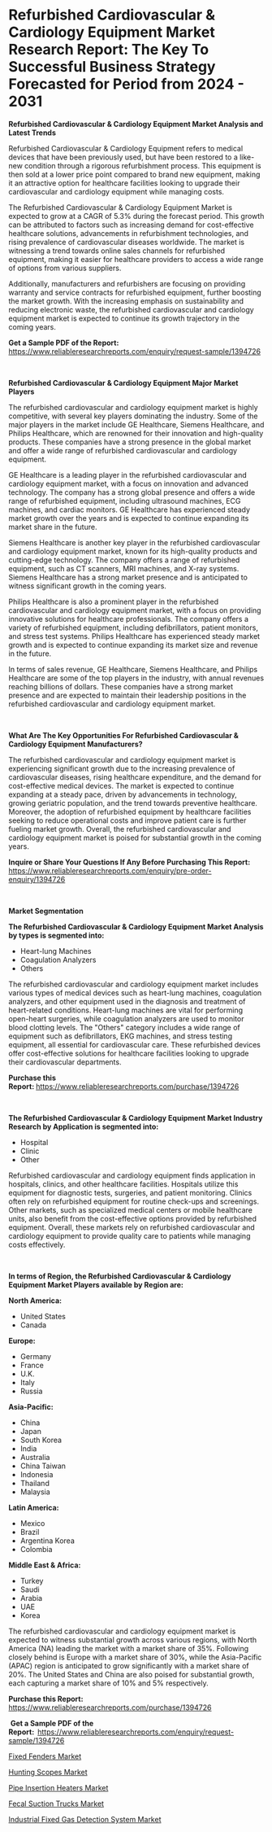 <p><h1>Refurbished Cardiovascular & Cardiology Equipment Market Research Report: The Key To Successful Business Strategy Forecasted for Period from 2024 - 2031</h1></p><p><strong>Refurbished Cardiovascular & Cardiology Equipment Market Analysis and Latest Trends</strong></p>
<p><p>Refurbished Cardiovascular & Cardiology Equipment refers to medical devices that have been previously used, but have been restored to a like-new condition through a rigorous refurbishment process. This equipment is then sold at a lower price point compared to brand new equipment, making it an attractive option for healthcare facilities looking to upgrade their cardiovascular and cardiology equipment while managing costs.</p><p>The Refurbished Cardiovascular & Cardiology Equipment Market is expected to grow at a CAGR of 5.3% during the forecast period. This growth can be attributed to factors such as increasing demand for cost-effective healthcare solutions, advancements in refurbishment technologies, and rising prevalence of cardiovascular diseases worldwide. The market is witnessing a trend towards online sales channels for refurbished equipment, making it easier for healthcare providers to access a wide range of options from various suppliers.</p><p>Additionally, manufacturers and refurbishers are focusing on providing warranty and service contracts for refurbished equipment, further boosting the market growth. With the increasing emphasis on sustainability and reducing electronic waste, the refurbished cardiovascular and cardiology equipment market is expected to continue its growth trajectory in the coming years.</p></p>
<p><strong>Get a Sample PDF of the Report:&nbsp;</strong> <a href="https://www.reliableresearchreports.com/enquiry/request-sample/1394726">https://www.reliableresearchreports.com/enquiry/request-sample/1394726</a></p>
<p>&nbsp;</p>
<p><strong>Refurbished Cardiovascular & Cardiology Equipment Major Market Players</strong></p>
<p><p>The refurbished cardiovascular and cardiology equipment market is highly competitive, with several key players dominating the industry. Some of the major players in the market include GE Healthcare, Siemens Healthcare, and Philips Healthcare, which are renowned for their innovation and high-quality products. These companies have a strong presence in the global market and offer a wide range of refurbished cardiovascular and cardiology equipment.</p><p>GE Healthcare is a leading player in the refurbished cardiovascular and cardiology equipment market, with a focus on innovation and advanced technology. The company has a strong global presence and offers a wide range of refurbished equipment, including ultrasound machines, ECG machines, and cardiac monitors. GE Healthcare has experienced steady market growth over the years and is expected to continue expanding its market share in the future.</p><p>Siemens Healthcare is another key player in the refurbished cardiovascular and cardiology equipment market, known for its high-quality products and cutting-edge technology. The company offers a range of refurbished equipment, such as CT scanners, MRI machines, and X-ray systems. Siemens Healthcare has a strong market presence and is anticipated to witness significant growth in the coming years.</p><p>Philips Healthcare is also a prominent player in the refurbished cardiovascular and cardiology equipment market, with a focus on providing innovative solutions for healthcare professionals. The company offers a variety of refurbished equipment, including defibrillators, patient monitors, and stress test systems. Philips Healthcare has experienced steady market growth and is expected to continue expanding its market size and revenue in the future.</p><p>In terms of sales revenue, GE Healthcare, Siemens Healthcare, and Philips Healthcare are some of the top players in the industry, with annual revenues reaching billions of dollars. These companies have a strong market presence and are expected to maintain their leadership positions in the refurbished cardiovascular and cardiology equipment market.</p></p>
<p>&nbsp;</p>
<p><strong>What Are The Key Opportunities For Refurbished Cardiovascular & Cardiology Equipment Manufacturers?</strong></p>
<p><p>The refurbished cardiovascular and cardiology equipment market is experiencing significant growth due to the increasing prevalence of cardiovascular diseases, rising healthcare expenditure, and the demand for cost-effective medical devices. The market is expected to continue expanding at a steady pace, driven by advancements in technology, growing geriatric population, and the trend towards preventive healthcare. Moreover, the adoption of refurbished equipment by healthcare facilities seeking to reduce operational costs and improve patient care is further fueling market growth. Overall, the refurbished cardiovascular and cardiology equipment market is poised for substantial growth in the coming years.</p></p>
<p><strong>Inquire or Share Your Questions If Any Before Purchasing This Report:</strong> <a href="https://www.reliableresearchreports.com/enquiry/pre-order-enquiry/1394726">https://www.reliableresearchreports.com/enquiry/pre-order-enquiry/1394726</a></p>
<p>&nbsp;</p>
<p><strong>Market Segmentation</strong></p>
<p><strong>The Refurbished Cardiovascular & Cardiology Equipment Market Analysis by types is segmented into:</strong></p>
<p><ul><li>Heart-lung Machines</li><li>Coagulation Analyzers</li><li>Others</li></ul></p>
<p><p>The refurbished cardiovascular and cardiology equipment market includes various types of medical devices such as heart-lung machines, coagulation analyzers, and other equipment used in the diagnosis and treatment of heart-related conditions. Heart-lung machines are vital for performing open-heart surgeries, while coagulation analyzers are used to monitor blood clotting levels. The "Others" category includes a wide range of equipment such as defibrillators, EKG machines, and stress testing equipment, all essential for cardiovascular care. These refurbished devices offer cost-effective solutions for healthcare facilities looking to upgrade their cardiovascular departments.</p></p>
<p><strong>Purchase this Report:&nbsp;</strong><a href="https://www.reliableresearchreports.com/purchase/1394726">https://www.reliableresearchreports.com/purchase/1394726</a></p>
<p>&nbsp;</p>
<p><strong>The Refurbished Cardiovascular & Cardiology Equipment Market Industry Research by Application is segmented into:</strong></p>
<p><ul><li>Hospital</li><li>Clinic</li><li>Other</li></ul></p>
<p><p>Refurbished cardiovascular and cardiology equipment finds application in hospitals, clinics, and other healthcare facilities. Hospitals utilize this equipment for diagnostic tests, surgeries, and patient monitoring. Clinics often rely on refurbished equipment for routine check-ups and screenings. Other markets, such as specialized medical centers or mobile healthcare units, also benefit from the cost-effective options provided by refurbished equipment. Overall, these markets rely on refurbished cardiovascular and cardiology equipment to provide quality care to patients while managing costs effectively.</p></p>
<p>&nbsp;</p>
<p><strong>In terms of Region, the Refurbished Cardiovascular & Cardiology Equipment Market Players available by Region are:</strong></p>
<p>
    <p> <strong> North America: </strong>
        <ul>
            <li>United States</li>
            <li>Canada</li>
        </ul>
        </p> 
    <p> <strong> Europe: </strong>
        <ul>
            <li>Germany</li>
            <li>France</li>
            <li>U.K.</li>
            <li>Italy</li>
            <li>Russia</li>
        </ul>
        </p> 
    <p> <strong> Asia-Pacific: </strong>
        <ul>
            <li>China</li>
            <li>Japan</li>
            <li>South Korea</li>
            <li>India</li>
            <li>Australia</li>
            <li>China Taiwan</li>
            <li>Indonesia</li>
            <li>Thailand</li>
            <li>Malaysia</li>
        </ul>
        </p> 
    <p> <strong> Latin America: </strong>
        <ul>
            <li>Mexico</li>
            <li>Brazil</li>
            <li>Argentina Korea</li>
            <li>Colombia</li>
        </ul>
        </p> 
    <p> <strong> Middle East & Africa: </strong>
        <ul>
            <li>Turkey</li>
            <li>Saudi</li>
            <li>Arabia</li>
            <li>UAE</li>
            <li>Korea</li>
        </ul>
    </p>
    </p>
<p><p>The refurbished cardiovascular and cardiology equipment market is expected to witness substantial growth across various regions, with North America (NA) leading the market with a market share of 35%. Following closely behind is Europe with a market share of 30%, while the Asia-Pacific (APAC) region is anticipated to grow significantly with a market share of 20%. The United States and China are also poised for substantial growth, each capturing a market share of 10% and 5% respectively.</p></p>
<p><strong>Purchase this Report: </strong><a href="https://www.reliableresearchreports.com/purchase/1394726">https://www.reliableresearchreports.com/purchase/1394726</a></p>
<p>&nbsp;<strong>Get a Sample PDF of the Report:&nbsp;&nbsp;</strong><a href="https://www.reliableresearchreports.com/enquiry/request-sample/1394726">https://www.reliableresearchreports.com/enquiry/request-sample/1394726</a></p>
<p><strong></strong></p>
<p><p><a href="https://medium.com/@tyreekhuel2023/fixed-fenders-market-report-reveals-the-latest-trends-and-growth-opportunities-of-this-market-93f1562f28a3">Fixed Fenders Market</a></p><p><a href="https://medium.com/@tyreekhuel2023/decoding-hunting-scopes-market-metrics-market-share-trends-and-growth-patterns-3a28938e1fde">Hunting Scopes Market</a></p><p><a href="https://medium.com/@tyreekhuel2023/pipe-insertion-heaters-market-size-cagr-trends-2024-2030-8c27f2e20455">Pipe Insertion Heaters Market</a></p><p><a href="https://medium.com/@tyreekhuel2023/fecal-suction-trucks-market-size-market-outlook-and-market-forecast-2024-to-2031-a1d1529cd19a">Fecal Suction Trucks Market</a></p><p><a href="https://medium.com/@tyreekhuel2023/industrial-fixed-gas-detection-system-market-analysis-and-sze-forecasted-for-period-from-2024-to-bca85585978a">Industrial Fixed Gas Detection System Market</a></p></p>